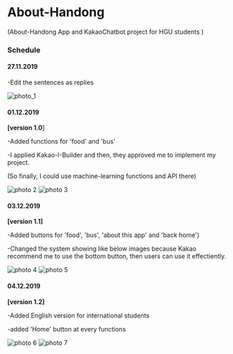 # About-Handong
(About-Handong App and KakaoChatbot project for HGU students )


### Schedule

#### 27.11.2019
-Edit the sentences as replies

![photo_1](./27.11.2019.png ) 


#### 01.12.2019 
__[version 1.0__]

-Added functions for 'food' and 'bus'

-I applied Kakao-I-Builder and then, they approved me to implement my project.

(So finally, I could use machine-learning functions and API there)

![photo 2](./01.12.2019.png ) 
![photo 3](./01.12.2019-(2).png ) 


#### 03.12.2019 
__[version 1.1]__ 

-Added buttons for 'food', 'bus', 'about this app' and 'back home')

-Changed the system showing like below images because Kakao recommend me to use the bottom button, then users can use it effectiently.

![photo 4](./03.12.2019.jpeg ) 
![photo 5](./03.12.2019-(2).png ) 


#### 04.12.2019 
__[version 1.2]__ 

-Added English version for international students

-added 'Home' button at every functions

![photo 6](./04.12.2019.png ) 
![photo 7](./04.12.2019-(2).png ) 
